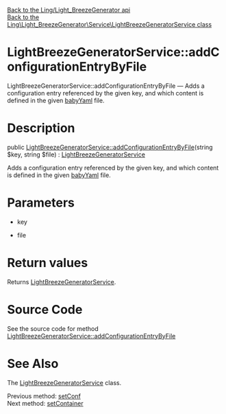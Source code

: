 [Back to the Ling/Light_BreezeGenerator api](https://github.com/lingtalfi/Light_BreezeGenerator/blob/master/doc/api/Ling/Light_BreezeGenerator.md)<br>
[Back to the Ling\Light_BreezeGenerator\Service\LightBreezeGeneratorService class](https://github.com/lingtalfi/Light_BreezeGenerator/blob/master/doc/api/Ling/Light_BreezeGenerator/Service/LightBreezeGeneratorService.md)


LightBreezeGeneratorService::addConfigurationEntryByFile
================



LightBreezeGeneratorService::addConfigurationEntryByFile — Adds a configuration entry referenced by the given key, and which content is defined in the given [babyYaml](https://github.com/lingtalfi/BabyYaml) file.




Description
================


public [LightBreezeGeneratorService::addConfigurationEntryByFile](https://github.com/lingtalfi/Light_BreezeGenerator/blob/master/doc/api/Ling/Light_BreezeGenerator/Service/LightBreezeGeneratorService/addConfigurationEntryByFile.md)(string $key, string $file) : [LightBreezeGeneratorService](https://github.com/lingtalfi/Light_BreezeGenerator/blob/master/doc/api/Ling/Light_BreezeGenerator/Service/LightBreezeGeneratorService.md)




Adds a configuration entry referenced by the given key, and which content is defined in the given [babyYaml](https://github.com/lingtalfi/BabyYaml) file.




Parameters
================


- key

    

- file

    


Return values
================

Returns [LightBreezeGeneratorService](https://github.com/lingtalfi/Light_BreezeGenerator/blob/master/doc/api/Ling/Light_BreezeGenerator/Service/LightBreezeGeneratorService.md).








Source Code
===========
See the source code for method [LightBreezeGeneratorService::addConfigurationEntryByFile](https://github.com/lingtalfi/Light_BreezeGenerator/blob/master/Service/LightBreezeGeneratorService.php#L95-L99)


See Also
================

The [LightBreezeGeneratorService](https://github.com/lingtalfi/Light_BreezeGenerator/blob/master/doc/api/Ling/Light_BreezeGenerator/Service/LightBreezeGeneratorService.md) class.

Previous method: [setConf](https://github.com/lingtalfi/Light_BreezeGenerator/blob/master/doc/api/Ling/Light_BreezeGenerator/Service/LightBreezeGeneratorService/setConf.md)<br>Next method: [setContainer](https://github.com/lingtalfi/Light_BreezeGenerator/blob/master/doc/api/Ling/Light_BreezeGenerator/Service/LightBreezeGeneratorService/setContainer.md)<br>

